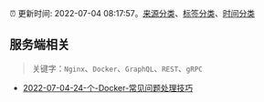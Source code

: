 :alarm_clock: 更新时间: 2022-07-04 08:17:57。[来源分类](../README.md)、[标签分类](../TAGS.md)、[时间分类](../TIMELINE.md)

## 服务端相关


> 关键字：`Nginx`、`Docker`、`GraphQL`、`REST`、`gRPC`



- [2022-07-04-24-个-Docker-常见问题处理技巧](https://toutiao.io/k/qvb6v50) 